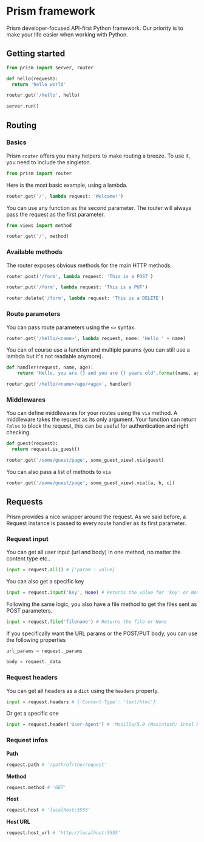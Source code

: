 # Prism framework

Prism developer-focused API-first Python framework. Our priority is to make your life easier when working with Python.

## Getting started

```python
from prism import server, router

def hello(request):
  return 'hello world'

router.get('/hello', hello)

server.run()
```

## Routing

### Basics

Prism `router` offers you many helpers to make routing a breeze. To use it, you need to include the singleton.

```python
from prism import router
```

Here is the most basic example, using a lambda.

```python
router.get('/', lambda request: 'Welcome!')
```

You can use any function as the second parameter. The router will always pass the request as the first parameter.

```python
from views import method

router.get('/', method)
```

### Available methods

The router exposes obvious methods for the main HTTP methods.

```python
router.post('/form', lambda request: 'This is a POST')

router.put('/form', lambda request: 'This is a PUT')

router.delete('/form', lambda request: 'This is a DELETE')
```

### Route parameters

You can pass route parameters using the `<>` syntax. 

```python
router.get('/hello/<name>', lambda request, name: 'Hello ' + name) 
```

You can of course use a function and multiple params (you can still use a lambda but it's not readable anymore).

```python
def handler(request, name, age):
    return 'Hello, you are {} and you are {} years old'.format(name, age)

router.get('/hello/<name>/age/<age>', handler) 
```

### Middlewares

You can define middlewares for your routes using the `via` method. A middleware takes the request as its only argument.
Your function can return `False` to block the request, this can be useful for authentication and right checking. 

```python
def guest(request):
  return request.is_guest()

router.get('/some/guest/page', some_guest_view).via(guest)
```

You can also pass a list of methods to `via`

```python
router.get('/some/guest/page', some_guest_view).via([a, b, c])
```


## Requests

Prism provides a nice wrapper around the request. As we said before, a Request instance is passed to every route handler as its first parameter.

### Request input

You can get all user input (url and body) in one method, no matter the content type etc..

```python
input = request.all() # {'param': value}
```

You can also get a specific key

```python
input = request.input('key', None) # Returns the value for 'key' or None
```

Following the same logic, you also have a file method to get the files sent as POST parameters.

```python
input = request.file('filename') # Returns the file or None
```

If you specifically want the URL params or the POST/PUT body, you can use the following properties 

```python
url_params = request._params

body = request._data
```

### Request headers

You can get all headers as a `dict` using the `headers` property.

```python
input = request.headers # {'Content-Type': 'text/html'}
```

Or get a specific one

```python
input = request.header('User-Agent') # 'Mozilla/5.0 (Macintosh; Intel Mac OS X 10_12_3) [...]'
```

### Request infos

**Path**

```python
request.path # '/path/of/the/request'
```

**Method**

```python
request.method # 'GET'
```

**Host**

```python
request.host # 'localhost:5555'
```

**Host URL**

```python
request.host_url # 'http://localhost:5555'
```







